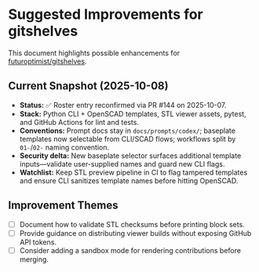 # Suggested Improvements for gitshelves

This document highlights possible enhancements for
[futuroptimist/gitshelves](https://github.com/futuroptimist/gitshelves).

## Current Snapshot (2025-10-08)

- **Status:** ✅ Roster entry reconfirmed via PR #144 on 2025-10-07.
- **Stack:** Python CLI + OpenSCAD templates, STL viewer assets, pytest, and GitHub Actions for lint
  and tests.
- **Conventions:** Prompt docs stay in `docs/prompts/codex/`; baseplate templates now selectable from
  CLI/SCAD flows; workflows split by `01-`/`02-` naming convention.
- **Security delta:** New baseplate selector surfaces additional template inputs—validate user-supplied
  names and guard new CLI flags.
- **Watchlist:** Keep STL preview pipeline in CI to flag tampered templates and ensure CLI sanitizes
  template names before hitting OpenSCAD.

## Improvement Themes

- [ ] Document how to validate STL checksums before printing block sets.
- [ ] Provide guidance on distributing viewer builds without exposing GitHub API tokens.
- [ ] Consider adding a sandbox mode for rendering contributions before merging.
